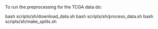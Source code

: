 To run the preprocessing for the TCGA data do:

bash scripts/sh/download_data.sh
bash scripts/sh/process_data.sh
bash scripts/sh/make_splits.sh